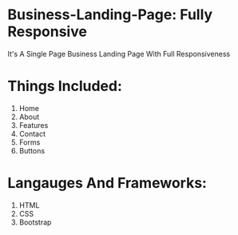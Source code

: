 # Business-Landing-Page: Fully Responsive
  It's A Single Page Business Landing Page With Full Responsiveness
# Things Included:
  1. Home
  2. About
  3. Features
  4. Contact
  5. Forms
  6. Buttons
  
# Langauges And Frameworks:
  1. HTML
  2. CSS
  3. Bootstrap
